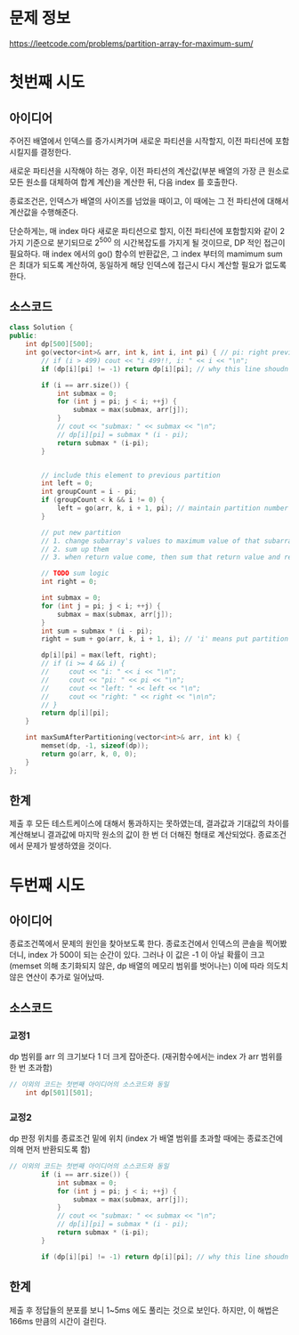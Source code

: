 # 문제 정보

https://leetcode.com/problems/partition-array-for-maximum-sum/

# 첫번째 시도

## 아이디어

주어진 배열에서 인덱스를 증가시켜가며 새로운 파티션을 시작할지, 이전 파티션에 포함시킬지를 결정한다.

새로운 파티션을 시작해야 하는 경우, 이전 파티션의 계산값(부분 배열의 가장 큰 원소로 모든 원소를 대체하여 합계 계산)을 계산한 뒤, 다음 index 를 호출한다.

종료조건은, 인덱스가 배열의 사이즈를 넘었을 때이고, 이 때에는 그 전 파티션에 대해서 계산값을 수행해준다.

단순하게는, 매 index 마다 새로운 파티션으로 할지, 이전 파티션에 포함할지와 같이 2가지 기준으로 분기되므로 $2^{500}$ 의 시간복잡도를 가지게 될 것이므로, DP 적인 접근이 필요하다. 매 index 에서의 go() 함수의 반환값은, 그 index 부터의 mamimum sum 은 최대가 되도록 계산하여, 동일하게 해당 인덱스에 접근시 다시 계산할 필요가 없도록 한다.

## 소스코드

```cpp
class Solution {
public:
    int dp[500][500];
    int go(vector<int>& arr, int k, int i, int pi) { // pi: right previous partition index
        // if (i > 499) cout << "i 499!!, i: " << i << "\n";
        if (dp[i][pi] != -1) return dp[i][pi]; // why this line shoudn't be at the first line of the block of go()? - overflow... 'i' can be 500 but, first dp was dp[500][500] -> memory reference fault

        if (i == arr.size()) {
            int submax = 0;
            for (int j = pi; j < i; ++j) {
                submax = max(submax, arr[j]);
            }
            // cout << "submax: " << submax << "\n";
            // dp[i][pi] = submax * (i - pi);
            return submax * (i-pi);
        }


        // include this element to previous partition
        int left = 0;
        int groupCount = i - pi;
        if (groupCount < k && i != 0) {
            left = go(arr, k, i + 1, pi); // maintain partition number to join this element to that group
        }

        // put new partition
        // 1. change subarray's values to maximum value of that subarray
        // 2. sum up them
        // 3. when return value come, then sum that return value and return.

        // TODO sum logic
        int right = 0;

        int submax = 0;
        for (int j = pi; j < i; ++j) {
            submax = max(submax, arr[j]);
        }
        int sum = submax * (i - pi);
        right = sum + go(arr, k, i + 1, i); // 'i' means put partition on left of this element.

        dp[i][pi] = max(left, right);
        // if (i >= 4 && i) {
        //     cout << "i: " << i << "\n";
        //     cout << "pi: " << pi << "\n";
        //     cout << "left: " << left << "\n";
        //     cout << "right: " << right << "\n\n";
        // }
        return dp[i][pi];
    }

    int maxSumAfterPartitioning(vector<int>& arr, int k) {
        memset(dp, -1, sizeof(dp));
        return go(arr, k, 0, 0);
    }
};
```

## 한계

제출 후 모든 테스트케이스에 대해서 통과하지는 못하였는데, 결과값과 기대값의 차이를 계산해보니 결과값에 마지막 원소의 값이 한 번 더 더해진 형태로 계산되었다. 종료조건에서 문제가 발생하였을 것이다.

# 두번째 시도

## 아이디어

종료조건쪽에서 문제의 원인을 찾아보도록 한다. 종료조건에서 인덱스의 콘솔을 찍어봤더니, index 가 500이 되는 순간이 있다. 그러나 이 값은 -1 이 아닐 확률이 크고(memset 의해 초기화되지 않은, dp 배열의 메모리 범위를 벗어나는) 이에 따라 의도치 않은 연산이 추가로 일어났따.

## 소스코드

### 교정1

dp 범위를 arr 의 크기보다 1 더 크게 잡아준다. (재귀함수에서는 index 가 arr 범위를 한 번 초과함)

```cpp
// 이외의 코드는 첫번째 아이디어의 소스코드와 동일
    int dp[501][501];
```

### 교정2

dp 판정 위치를 종료조건 밑에 위치 (index 가 배열 범위를 초과할 때에는 종료조건에 의해 먼저 반환되도록 함)

```cpp
// 이외의 코드는 첫번째 아이디어의 소스코드와 동일
        if (i == arr.size()) {
            int submax = 0;
            for (int j = pi; j < i; ++j) {
                submax = max(submax, arr[j]);
            }
            // cout << "submax: " << submax << "\n";
            // dp[i][pi] = submax * (i - pi);
            return submax * (i-pi);
        }

        if (dp[i][pi] != -1) return dp[i][pi]; // why this line shoudn't be at the first line of the block of go()? - overflow... 'i' can be 500 but, first dp was dp[500][500] -> memory reference fault
```

## 한계

제출 후 정답들의 분포를 보니 1~5ms 에도 풀리는 것으로 보인다. 하지만, 이 해법은 166ms 만큼의 시간이 걸린다.
